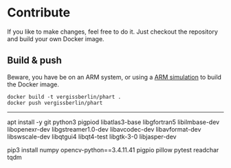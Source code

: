 
# Contribute

If you like to make changes, feel free to do it. Just checkout the repository and build your own Docker image.

## Build & push

Beware, you have be on an ARM system, or using a [ARM simulation](https://www.stereolabs.com/docs/docker/building-arm-container-on-x86/) to build the Docker image.

```shell
docker build -t vergissberlin/phart .
docker push vergissberlin/phart
```

---

apt install -y git python3 pigpiod libatlas3-base libgfortran5 libilmbase-dev libopenexr-dev libgstreamer1.0-dev libavcodec-dev libavformat-dev libswscale-dev libqtgui4 libqt4-test libgtk-3-0 libjasper-dev

pip3 install numpy opencv-python==3.4.11.41 pigpio pillow pytest readchar tqdm

